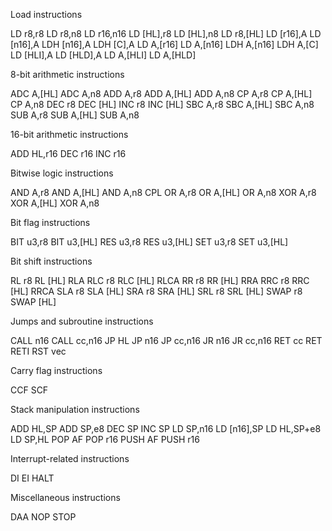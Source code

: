 
Load instructions

LD r8,r8
LD r8,n8
LD r16,n16
LD [HL],r8
LD [HL],n8
LD r8,[HL]
LD [r16],A
LD [n16],A
LDH [n16],A
LDH [C],A
LD A,[r16]
LD A,[n16]
LDH A,[n16]
LDH A,[C]
LD [HLI],A
LD [HLD],A
LD A,[HLI]
LD A,[HLD]

8-bit arithmetic instructions

ADC A,[HL]
ADC A,n8
ADD A,r8
ADD A,[HL]
ADD A,n8
CP A,r8
CP A,[HL]
CP A,n8
DEC r8
DEC [HL]
INC r8
INC [HL]
SBC A,r8
SBC A,[HL]
SBC A,n8
SUB A,r8
SUB A,[HL]
SUB A,n8

16-bit arithmetic instructions

ADD HL,r16
DEC r16
INC r16

Bitwise logic instructions

AND A,r8
AND A,[HL]
AND A,n8
CPL
OR A,r8
OR A,[HL]
OR A,n8
XOR A,r8
XOR A,[HL]
XOR A,n8

Bit flag instructions

BIT u3,r8
BIT u3,[HL]
RES u3,r8
RES u3,[HL]
SET u3,r8
SET u3,[HL]

Bit shift instructions

RL r8
RL [HL]
RLA
RLC r8
RLC [HL]
RLCA
RR r8
RR [HL]
RRA
RRC r8
RRC [HL]
RRCA
SLA r8
SLA [HL]
SRA r8
SRA [HL]
SRL r8
SRL [HL]
SWAP r8
SWAP [HL]

Jumps and subroutine instructions

CALL n16
CALL cc,n16
JP HL
JP n16
JP cc,n16
JR n16
JR cc,n16
RET cc
RET
RETI
RST vec

Carry flag instructions

CCF
SCF

Stack manipulation instructions

ADD HL,SP
ADD SP,e8
DEC SP
INC SP
LD SP,n16
LD [n16],SP
LD HL,SP+e8
LD SP,HL
POP AF
POP r16
PUSH AF
PUSH r16

Interrupt-related instructions

DI
EI
HALT

Miscellaneous instructions

DAA
NOP
STOP
